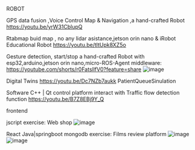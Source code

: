 ROBOT 

GPS data fusion ,Voice Control Map & Navigation ,a hand-crafted Robot
https://youtu.be/yrW31CblupQ  

Rtabmap buid map , no any lidar asistance,jetson orin nano & iRobot Educational Robot
https://youtu.be/tltUpk8XZ5o

Gesture detection, start/stop a hand-crafted Robot with esp32,arduino,jetson orin nano,micro-ROS-Agent middleware:
https://youtube.com/shorts/r0FatsllfV0?feature=share
![image](https://github.com/user-attachments/assets/be623a7b-9a39-4db3-a6d5-79377ae1d86e)

Digital Twins
https://youtu.be/Dc7NZb7aukk  PatientQueueSinulation

Software
C++ | Qt control platform  interact with Traffic flow detection function
https://youtu.be/B7Z8EBj9Y_Q

frontend

jscript  exercise: Web shop
![image](https://github.com/user-attachments/assets/be1f31ca-5935-419e-812f-ea7335ef770a)

React Java|springboot  mongodb   exercise: Films review platform
![image](https://github.com/user-attachments/assets/dfd85ea0-57f2-4994-bb22-4049233a35da)
![image](https://github.com/user-attachments/assets/e6366654-4a66-4c46-a4e0-5fea02e5fbdc)




